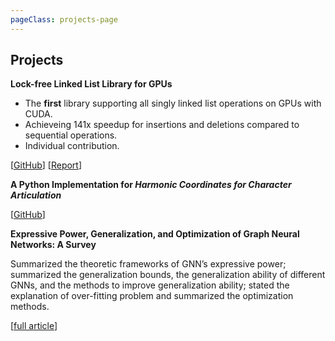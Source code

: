 ```yaml
---
pageClass: projects-page
---
```


## Projects

<ProjectCard image="/projects/gpu.png" >

  **Lock-free Linked List Library for GPUs**
  - The **first** library supporting all singly linked list operations on GPUs with CUDA.
  - Achieveing 141x speedup for insertions and deletions compared to sequential operations.
  - Individual contribution.

  [[GitHub](https://github.com/xDarkLemon/concurrent_linked_list_cuda)] [[Report](/files/gpu_final_report.pdf)]

</ProjectCard>

<ProjectCard image="/projects/deform.png" >

  **A Python Implementation for *Harmonic Coordinates for Character Articulation***

  [[GitHub](https://github.com/xDarkLemon/Harmonic-Coordinates-for-Character-Articulation)]

</ProjectCard>

<ProjectCard image="/projects/09.png">

  **Expressive Power, Generalization, and Optimization of Graph Neural Networks: A Survey**

Summarized the theoretic frameworks of GNN’s expressive power; summarized the generalization bounds,
the generalization ability of different GNNs, and the methods to improve generalization ability; stated the
explanation of over-fitting problem and summarized the optimization methods.

  [[full article](/files/GNN_Survey.pdf)]

</ProjectCard>



<!-- <ProjectCard image="/projects/10.png" >

  **COIG-PC: Chinese Open Instruction Generalist Prompt Collection**
  - Collected prompts to facilitate the fine-tuning and optimization of Chinese language models.
  
  [[Huggingface Dataset](https://huggingface.co/datasets/BAAI/COIG-PC)]

</ProjectCard> -->

<!-- <ProjectCard image="/projects/07.png" >

  **MMMU Benchmark for Expert AGI**
  - Collected college-level multimodal questions and conducted empirical studies on error analysis.

  [[Paper](https://dl.acm.org/doi/pdf/10.1145/3447548.3467279)] [[Web Page](https://mmmu-benchmark.github.io)]

</ProjectCard> -->

<!-- <ProjectCard image="/projects/10.png" >

  **COIG-PC: Chinese Open Instruction Generalist Prompt Collection**
  - Collected prompts to facilitate the fine-tuning and optimization of Chinese language models.
  
  [[Huggingface Dataset](https://huggingface.co/datasets/BAAI/COIG-PC)]

</ProjectCard>


## Blog Posts

<!-- [→ Full list](/article/) -->

<!-- <ProjectCard image="/projects/08.png">

  **2021科大讯飞鸟鸣识别比赛总结**

鸟类鸣叫声识别挑战赛旨在增强自动鸟类鸣叫声识别技术，预测出每个测试音频中出现的鸟类物种。比赛中，探索了多种特征提取方法、数据增强方法，对音频频谱图使用图像分类算法进行分类，探索了多种模型，包括CNN，CNN特征提取+序列模型（LSTM/Transformer），以及Vision Transformer。最终使用模型集成提升效果。

  [[full article](/article/bird_song.html)] [[code](https://github.com/xDarkLemon/BirdRec)]

</ProjectCard> -->


<style lang="stylus">

.projects-page
  background-color #fafbfc

</style>